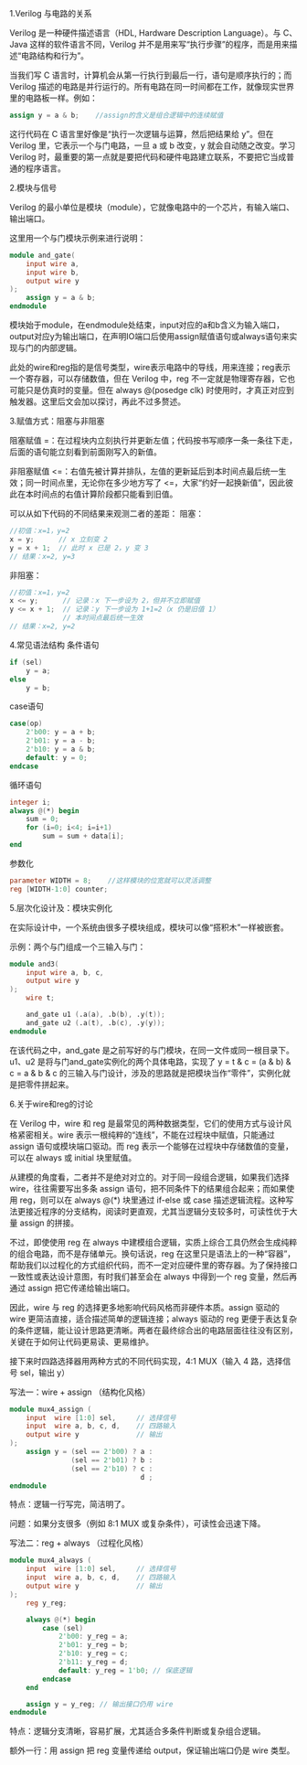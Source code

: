1.Verilog 与电路的关系

Verilog 是一种硬件描述语言（HDL, Hardware Description Language）。与 C、Java 这样的软件语言不同，Verilog 并不是用来写“执行步骤”的程序，而是用来描述“电路结构和行为”。

当我们写 C 语言时，计算机会从第一行执行到最后一行，语句是顺序执行的；而 Verilog 描述的电路是并行运行的。所有电路在同一时间都在工作，就像现实世界里的电路板一样。例如：

```verilog
assign y = a & b;    //assign的含义是组合逻辑中的连续赋值
```

这行代码在 C 语言里好像是“执行一次逻辑与运算，然后把结果给 y”。但在 Verilog 里，它表示一个与门电路，一旦 a 或 b 改变，y 就会自动随之改变。学习 Verilog 时，最重要的第一点就是要把代码和硬件电路建立联系，不要把它当成普通的程序语言。

2.模块与信号

Verilog 的最小单位是模块（module），它就像电路中的一个芯片，有输入端口、输出端口。

这里用一个与门模块示例来进行说明：
```verilog
module and_gate(
    input wire a,
    input wire b,
    output wire y
);
    assign y = a & b;
endmodule
```
模块始于module，在endmodule处结束，input对应的a和b含义为输入端口，output对应y为输出端口，在声明IO端口后使用assign赋值语句或always语句来实现与门的内部逻辑。

此处的wire和reg指的是信号类型，wire表示电路中的导线，用来连接；reg表示一个寄存器，可以存储数值，但在 Verilog 中，reg 不一定就是物理寄存器，它也可能只是仿真时的变量。但在 always @(posedge clk) 时使用时，才真正对应到触发器。这里后文会加以探讨，再此不过多赘述。

3.赋值方式：阻塞与非阻塞

阻塞赋值 =：在过程块内立刻执行并更新左值；代码按书写顺序一条一条往下走，后面的语句能立刻看到前面刚写入的新值。

非阻塞赋值 <=：右值先被计算并排队，左值的更新延后到本时间点最后统一生效；同一时间点里，无论你在多少地方写了 <=，大家“约好一起换新值”，因此彼此在本时间点的右值计算阶段都只能看到旧值。

可以从如下代码的不同结果来观测二者的差距：
阻塞：
```verilog
//初值：x=1，y=2
x = y;      // x 立刻变 2
y = x + 1;  // 此时 x 已是 2，y 变 3
// 结果：x=2, y=3
```
非阻塞：
```verilog
//初值：x=1，y=2
x <= y;      // 记录：x 下一步设为 2，但并不立即赋值
y <= x + 1;  // 记录：y 下一步设为 1+1=2（x 仍是旧值 1）
             // 本时间点最后统一生效
// 结果：x=2, y=2
```

4.常见语法结构
条件语句
```verilog
if (sel)
    y = a;
else
    y = b;
```
case语句
```verilog
case(op)
    2'b00: y = a + b;
    2'b01: y = a - b;
    2'b10: y = a & b;
    default: y = 0;
endcase
```
循环语句
```verilog
integer i;
always @(*) begin
    sum = 0;
    for (i=0; i<4; i=i+1)
        sum = sum + data[i];
end
```
参数化
```verilog
parameter WIDTH = 8;    //这样模块的位宽就可以灵活调整
reg [WIDTH-1:0] counter;
```

5.层次化设计及：模块实例化

在实际设计中，一个系统由很多子模块组成，模块可以像“搭积木”一样被嵌套。

示例：两个与门组成一个三输入与门：
```verilog
module and3(
    input wire a, b, c,
    output wire y
);
    wire t;

    and_gate u1 (.a(a), .b(b), .y(t));
    and_gate u2 (.a(t), .b(c), .y(y));
endmodule
```
在该代码之中，and_gate 是之前写好的与门模块，在同一文件或同一根目录下。u1、u2 是将与门and_gate实例化的两个具体电路，实现了 y = t & c = (a & b) & c = a & b & c  的三输入与门设计，涉及的思路就是把模块当作“零件”，实例化就是把零件拼起来。


6.关于wire和reg的讨论

在 Verilog 中，wire 和 reg 是最常见的两种数据类型，它们的使用方式与设计风格紧密相关。wire 表示一根纯粹的“连线”，不能在过程块中赋值，只能通过 assign 语句或模块端口驱动。而 reg 表示一个能够在过程块中存储数值的变量，可以在 always 或 initial 块里赋值。

从建模的角度看，二者并不是绝对对立的。对于同一段组合逻辑，如果我们选择 wire，往往需要写出多条 assign 语句，把不同条件下的结果组合起来；而如果使用 reg，则可以在 always @(*) 块里通过 if-else 或 case 描述逻辑流程。这种写法更接近程序的分支结构，阅读时更直观，尤其当逻辑分支较多时，可读性优于大量 assign 的拼接。

不过，即使使用 reg 在 always 中建模组合逻辑，实质上综合工具仍然会生成纯粹的组合电路，而不是存储单元。换句话说，reg 在这里只是语法上的一种“容器”，帮助我们以过程化的方式组织代码，而不一定对应硬件里的寄存器。为了保持接口一致性或表达设计意图，有时我们甚至会在 always 中得到一个 reg 变量，然后再通过 assign 把它传递给输出端口。

因此，wire 与 reg 的选择更多地影响代码风格而非硬件本质。assign 驱动的 wire 更简洁直接，适合描述简单的逻辑连接；always 驱动的 reg 更便于表达复杂的条件逻辑，能让设计思路更清晰。两者在最终综合出的电路层面往往没有区别，关键在于如何让代码更易读、更易维护。

接下来时四路选择器用两种方式的不同代码实现，4:1 MUX（输入 4 路，选择信号 sel，输出 y）

写法一：wire + assign （结构化风格）
```verilog
module mux4_assign (
    input  wire [1:0] sel,     // 选择信号
    input  wire a, b, c, d,    // 四路输入
    output wire y              // 输出
);
    assign y = (sel == 2'b00) ? a :
               (sel == 2'b01) ? b :
               (sel == 2'b10) ? c :
                                d ;
endmodule
```

特点：逻辑一行写完，简洁明了。

问题：如果分支很多（例如 8:1 MUX 或复杂条件），可读性会迅速下降。

写法二：reg + always （过程化风格）
```verilog
module mux4_always (
    input  wire [1:0] sel,     // 选择信号
    input  wire a, b, c, d,    // 四路输入
    output wire y              // 输出
);
    reg y_reg;

    always @(*) begin
        case (sel)
            2'b00: y_reg = a;
            2'b01: y_reg = b;
            2'b10: y_reg = c;
            2'b11: y_reg = d;
            default: y_reg = 1'b0; // 保底逻辑
        endcase
    end

    assign y = y_reg; // 输出接口仍用 wire
endmodule
```

特点：逻辑分支清晰，容易扩展，尤其适合多条件判断或复杂组合逻辑。

额外一行：用 assign 把 reg 变量传递给 output，保证输出端口仍是 wire 类型。